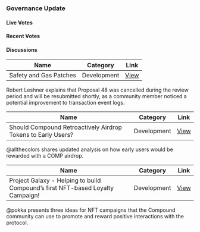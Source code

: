 ### Governance Update

#### Live Votes

#### Recent Votes

#### Discussions

| Name          | Category      | Link   |
| ------------- |:-------------:| :-----:|
| Safety and Gas Patches | Development | [View](https://www.comp.xyz/t/safety-and-gas-patches/1723/18) |

Robert Leshner explains that Proposal 48 was cancelled during the review period and will be resubmitted shortly, as a community member noticed a potential improvement to transaction event logs. 

| Name          | Category      | Link   |
| ------------- |:-------------:| :-----:|
| Should Compound Retroactively Airdrop Tokens to Early Users? | Development | [View](https://www.comp.xyz/t/should-compound-retroactively-airdrop-tokens-to-early-users/595/326) |

@allthecolors shares updated analysis on how early users would be rewarded with a COMP airdrop. 

| Name          | Category      | Link   |
| ------------- |:-------------:| :-----:|
| Project Galaxy - Helping to build Compound’s first NFT-based Loyalty Campaign! | Development | [View](https://www.comp.xyz/t/project-galaxy-helping-to-build-compounds-first-nft-based-loyalty-campaign/1830) |

@pokka presents three ideas for NFT campaigns that the Compound community can use to promote and reward positive interactions with the protocol.
